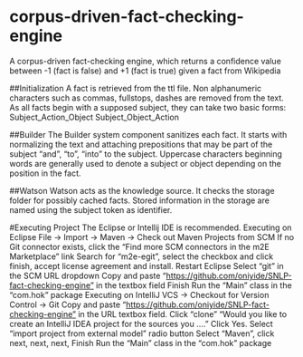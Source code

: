 # corpus-driven-fact-checking-engine
A corpus-driven fact-checking engine, which returns a confidence value between -1 (fact is false) and +1 (fact is true) given a fact from Wikipedia

##Initialization
A fact is retrieved from the ttl file. Non alphanumeric characters such as commas, fullstops, dashes are removed from the text. As all facts begin with a supposed subject, they can take two basic forms:
Subject_Action_Object
Subject_Object_Action
 


##Builder
The Builder system component sanitizes each fact. It starts with normalizing the text and attaching prepositions that may be part of the subject “and”, “to”, “into” to the subject.
Uppercase characters beginning words are generally used to denote a subject or object depending on the position in the fact. 

##Watson
Watson acts as the knowledge source. It checks the storage folder for possibly cached facts. Stored information in the storage are named using the subject token as identifier. 

#Executing Project
The Eclipse or Intellij IDE is recommended.
Executing on Eclipse
File -> Import -> Maven -> Check out Maven Projects from SCM
If no Git connector exists, click the “Find more SCM connectors in the m2E Marketplace” link
 Search for “m2e-egit”, select the checkbox and click finish, accept license agreement and install. Restart Eclipse
Select “git” in the SCM URL dropdown
Copy and paste “https://github.com/oniyide/SNLP-fact-checking-engine” in the textbox field
Finish
Run the “Main” class in the “com.hok” package
Executing on IntelliJ
VCS -> Checkout for Version Control -> Git
Copy and paste “https://github.com/oniyide/SNLP-fact-checking-engine” in the URL textbox field. Click “clone”
“Would you like to create an IntelliJ IDEA project for the sources you ....” Click Yes.
Select “import project from external model” radio button
Select “Maven”, click next, next, next, Finish
Run the “Main” class in the “com.hok” package

